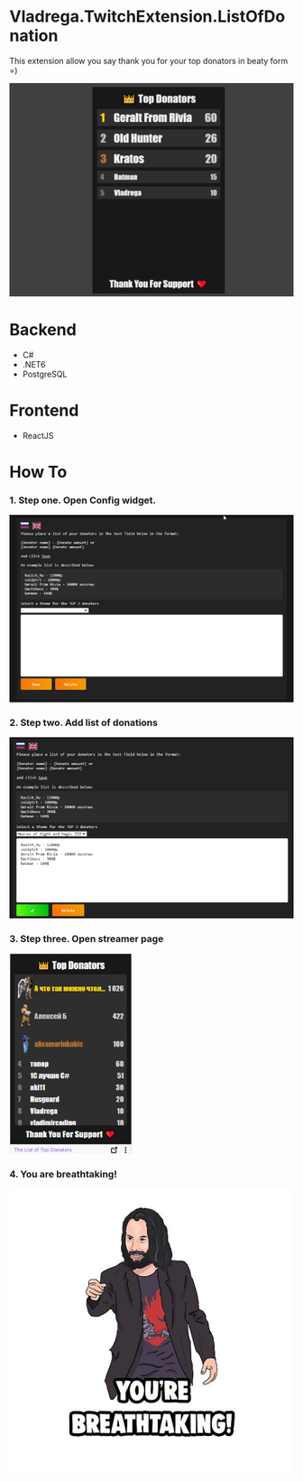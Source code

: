 # Vladrega.TwitchExtension.ListOfDonation
 
This extension allow you say thank you for your top donators in beaty form =)

![Extension View Example](images/extension-screen.png)

# Backend
- C#
- .NET6
- PostgreSQL

# Frontend
- ReactJS

# How To

### 1. Step one. Open Config widget.
![Step one](images/HowTo/StepOne.png)

### 2. Step two. Add list of donations
![Step two](images/HowTo/StepTwo.png)

### 3. Step three. Open streamer page
![Step three](images/HowTo/StepThree.png)

### 4. You are breathtaking!
![Breathtaking](images/HowTo/breathtaking.jpg)
